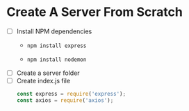 # Create A Server From Scratch
- [ ] Install NPM dependencies
  - ```javascript 
    npm install express
    ```
  - ```javascript 
    npm install nodemon
    ```
- [ ] Create a server folder
- [ ] Create index.js file
  ```javascript
  const express = require('express');
  const axios = require('axios');
  ```
